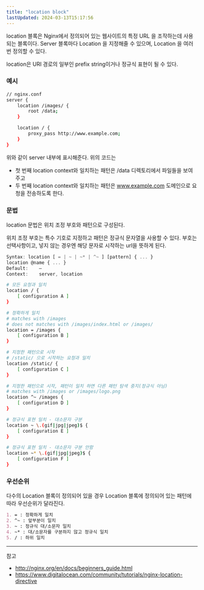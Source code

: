 ```yaml
---
title: "location block"
lastUpdated: 2024-03-13T15:17:56
---
```


location 블록은 Nginx에서 정의되어 있는 웹사이트의 특정 URL 을 조작하는데 사용되는 블록이다. Server 블록마다 Location 을 지정해줄 수 있으며, Location 을 여러 번 정의할 수 있다.

location은 URI 경로의 일부인 prefix string이거나 정규식 표현이 될 수 있다.

### 예시

```bash
// nginx.conf
server {
    location /images/ {
        root /data;
    }

    location / {
        proxy_pass http://www.example.com;
    }
}
```

위와 같이 server 내부에 표시해준다. 위의 코드는

- 첫 번째 location context와 일치하는 패턴은 /data 디렉토리에서 파일들을 보여주고
- 두 번째 location context와 일치하는 패턴은  www.example.com 도메인으로 요청을 전송하도록 한다.

### 문법

location 문법은 위치 조정 부호와 패턴으로 구성된다.

위치 조정 부호는 특수 기호로 지정하고 패턴은 정규식 문자열을 사용할 수 있다. 부호는 선택사항이고, 넣지 않는 경우엔 해당 문자로 시작하는 url을 뜻하게 된다.

```js
Syntax:	location [ = | ~ | ~* | ^~ ] [pattern] { ... }
location @name { ... }
Default:	—
Context:	server, location
```

```bash
# 모든 요청과 일치
location / {
    [ configuration A ]
}

# 정확하게 일치 
# matches with /images
# does not matches with /images/index.html or /images/
location = /images {
    [ configuration B ]
}

# 지정한 패턴으로 시작
# /static/ 으로 시작하는 요청과 일치
location /static/ {
    [ configuration C ]
}

# 지정한 패턴으로 시작, 패턴이 일치 하면 다른 패턴 탐색 중지(정규식 아님)
# matches with /images or /images/logo.png 
location ^~ /images {
    [ configuration D ]
}

# 정규식 표현 일치 - 대소문자 구분
location ~ \.(gif|jpg|jpeg)$ {
    [ configuration E ]
}

# 정규식 표현 일치 - 대소문자 구분 안함
location ~* \.(gif|jpg|jpeg)$ {
    [ configuration F ]
}
```

### 우선순위

다수의 Location 블록이 정의되어 있을 경우 Location 블록에 정의되어 있는 패턴에 따라 우선순위가 달라진다.

```md
1. = : 정확하게 일치
2. ^~ : 앞부분이 일치
3. ~ : 정규식 대/소문자 일치
4. ~* : 대/소문자를 구분하지 않고 정규식 일치
5. / : 하위 일치
```

---
참고
- http://nginx.org/en/docs/beginners_guide.html
- https://www.digitalocean.com/community/tutorials/nginx-location-directive